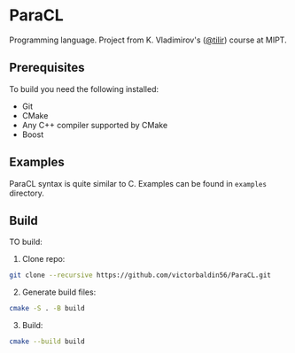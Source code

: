 # ParaCL
Programming language. Project from K. Vladimirov's ([@tilir](https://github.com/tilir)) course at MIPT.

## Prerequisites
To build you need the following installed:
* Git
* CMake
* Any C++ compiler supported by CMake
* Boost

## Examples
ParaCL syntax is quite similar to C. Examples can be found in `examples` directory.

## Build
TO build:
1. Clone repo:
```sh
git clone --recursive https://github.com/victorbaldin56/ParaCL.git
```
2. Generate build files:
```sh
cmake -S . -B build
```
3. Build:
```sh
cmake --build build
```
